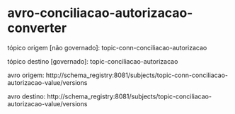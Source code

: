 # avro-conciliacao-autorizacao-converter

tópico origem [não governado]: topic-conn-conciliacao-autorizacao

tópico destino [governado]: topic-conciliacao-autorizacao

avro origem: http://schema_registry:8081/subjects/topic-conn-conciliacao-autorizacao-value/versions

avro destino: http://schema_registry:8081/subjects/topic-conciliacao-autorizacao-value/versions